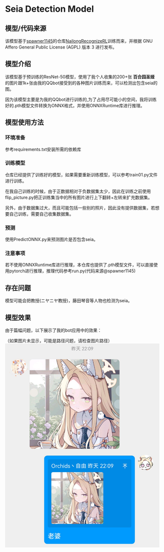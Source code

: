 # Seia Detection Model

## 模型/代码来源

该模型基于[spawner1145](https://github.com/spawner1145)的仓库[NailongRecognizeRL](https://github.com/spawner1145/NailongRecognizeRL)训练而来，并根据 GNU Affero General Public License (AGPL) 版本 3 进行发布。

## 模型介绍
该模型基于预训练的ResNet-50模型，使用了我个人收集的200+张 **百合园圣娅** 的图片跟1k+张由我的QQbot接受到的各种图片训练而来，可以检测出包含seia的图。

因为该模型主要是为我的QQbot进行训练的,为了占用尽可能小的空间，我将训练好的.pth模型文件转换为ONNX格式，并使用ONNXRuntime库进行推理。

## 模型使用方法

### 环境准备
参考requirements.txt安装所需的依赖库

### 训练模型
仓库已经提供了训练好的模型，如果需要重新训练模型，可以参考train01.py文件进行训练。

在我自己训练的时候，由于正数据相对于负数据集太少，因此在训练之前使用flip_picture.py把正训练集当中的所有图片进行上下翻转+左转来扩充数据集。

另外，由于数据集过大，而且可能包括一些别的照片，因此没有提供数据集，若想要自己训练，需要自己收集数据集。

### 预测
使用PredictONNX.py来预测图片是否包含seia。

### 注意事项
若不使用ONNXRuntime库进行推理，本仓库也提供了.pth模型文件，可以直接使用pytorch进行推理，推理代码参考run.py(代码来源@spawner1145)

## 存在问题
模型可能会把教授(ニヤニヤ教授)，藤田琴音等人物也检测为seia。

## 模型效果
由于篇幅问题，以下展示了我的bot应用中的效果：

（如果图片未显示，可能是路径问题，请检查图片路径）
![pic1](pic1.jpg)

